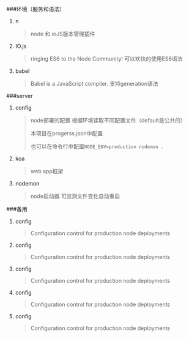 ###环境（服务和语法）
1. n 

	>node 和 ioJS版本管理插件
2. IO.js  

	>ringing ES6 to the Node Community! 可以欢快的使用ES6语法
3. babel 

	>Babel is a JavaScript compiler. 支持generation语法
	
###server
1. config 

	>node部署的配置   根据环境读取不同配置文件（default是公共的）
	>
	>本项目在progerss.json中配置 
	>
	>也可以在命令行中配置`NODE_ENV=production nodemon .`   
2. koa 

	>web app框架
3. nodemon 

	>node启动器 可监测文件变化自动重启 

###备用

1. config 

	>Configuration control for production node deployments
1. config 

	>Configuration control for production node deployments
1. config 

	>Configuration control for production node deployments
1. config 

	>Configuration control for production node deployments
1. config 

	>Configuration control for production node deployments